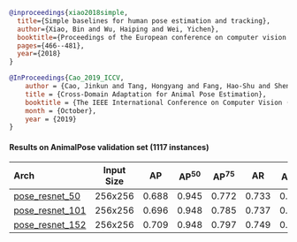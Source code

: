 <!-- [ALGORITHM] -->

```bibtex
@inproceedings{xiao2018simple,
  title={Simple baselines for human pose estimation and tracking},
  author={Xiao, Bin and Wu, Haiping and Wei, Yichen},
  booktitle={Proceedings of the European conference on computer vision (ECCV)},
  pages={466--481},
  year={2018}
}
```

<!-- [DATASET] -->

```bibtex
@InProceedings{Cao_2019_ICCV,
    author = {Cao, Jinkun and Tang, Hongyang and Fang, Hao-Shu and Shen, Xiaoyong and Lu, Cewu and Tai, Yu-Wing},
    title = {Cross-Domain Adaptation for Animal Pose Estimation},
    booktitle = {The IEEE International Conference on Computer Vision (ICCV)},
    month = {October},
    year = {2019}
}
```

#### Results on AnimalPose validation set (1117 instances)

| Arch  | Input Size | AP | AP<sup>50</sup> | AP<sup>75</sup> | AR | AR<sup>50</sup> | ckpt | log |
| :-------------- | :-----------: | :------: | :------: | :------: | :------: | :------: |:------: |:------: |
| [pose_resnet_50](/configs/animal/2d_kpt_sview_rgb_img/topdown_heatmap/animalpose/res50_animalpose_256x256.py)  | 256x256 | 0.688 | 0.945 | 0.772 | 0.733 | 0.952 | [ckpt](https://download.openmmlab.com/mmpose/animal/resnet/res50_animalpose_256x256-e1f30bff_20210426.pth) | [log](https://download.openmmlab.com/mmpose/animal/resnet/res50_animalpose_256x256_20210426.log.json) |
| [pose_resnet_101](/configs/animal/2d_kpt_sview_rgb_img/topdown_heatmap/animalpose/res101_animalpose_256x256.py) | 256x256 | 0.696 | 0.948 | 0.785 | 0.737 | 0.954 | [ckpt](https://download.openmmlab.com/mmpose/animal/resnet/res101_animalpose_256x256-85563f4a_20210426.pth) | [log](https://download.openmmlab.com/mmpose/animal/resnet/res101_animalpose_256x256_20210426.log.json) |
| [pose_resnet_152](/configs/animal/2d_kpt_sview_rgb_img/topdown_heatmap/animalpose/res152_animalpose_256x256.py) | 256x256 | 0.709 | 0.948 | 0.797 | 0.749 | 0.951 | [ckpt](https://download.openmmlab.com/mmpose/animal/resnet/res152_animalpose_256x256-a0a7506c_20210426.pth) | [log](https://download.openmmlab.com/mmpose/animal/resnet/res152_animalpose_256x256_20210426.log.json) |
